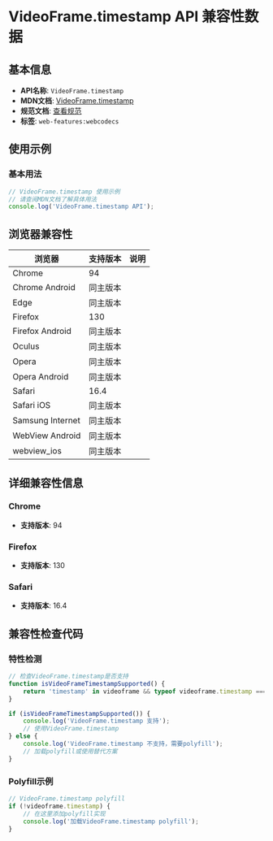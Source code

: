 # VideoFrame.timestamp API 兼容性数据

## 基本信息

- **API名称**: `VideoFrame.timestamp`
- **MDN文档**: [VideoFrame.timestamp](https://developer.mozilla.org/docs/Web/API/VideoFrame/timestamp)
- **规范文档**: [查看规范](https://w3c.github.io/webcodecs/#dom-videoframe-timestamp)
- **标签**: `web-features:webcodecs`

## 使用示例

### 基本用法

```javascript
// VideoFrame.timestamp 使用示例
// 请查阅MDN文档了解具体用法
console.log('VideoFrame.timestamp API');
```

## 浏览器兼容性

| 浏览器 | 支持版本 | 说明 |
|--------|----------|------|
| Chrome | 94 |  |
| Chrome Android | 同主版本 |  |
| Edge | 同主版本 |  |
| Firefox | 130 |  |
| Firefox Android | 同主版本 |  |
| Oculus | 同主版本 |  |
| Opera | 同主版本 |  |
| Opera Android | 同主版本 |  |
| Safari | 16.4 |  |
| Safari iOS | 同主版本 |  |
| Samsung Internet | 同主版本 |  |
| WebView Android | 同主版本 |  |
| webview_ios | 同主版本 |  |

## 详细兼容性信息

### Chrome

- **支持版本**: 94

### Firefox

- **支持版本**: 130

### Safari

- **支持版本**: 16.4

## 兼容性检查代码

### 特性检测

```javascript
// 检查VideoFrame.timestamp是否支持
function isVideoFrameTimestampSupported() {
    return 'timestamp' in videoframe && typeof videoframe.timestamp === 'function';
}

if (isVideoFrameTimestampSupported()) {
    console.log('VideoFrame.timestamp 支持');
    // 使用VideoFrame.timestamp
} else {
    console.log('VideoFrame.timestamp 不支持，需要polyfill');
    // 加载polyfill或使用替代方案
}
```

### Polyfill示例

```javascript
// VideoFrame.timestamp polyfill
if (!videoframe.timestamp) {
    // 在这里添加polyfill实现
    console.log('加载VideoFrame.timestamp polyfill');
}
```

